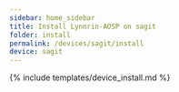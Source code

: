 ```yaml
---
sidebar: home_sidebar
title: Install Lynnrin-AOSP on sagit
folder: install
permalink: /devices/sagit/install
device: sagit
---
```

{% include templates/device_install.md %}
